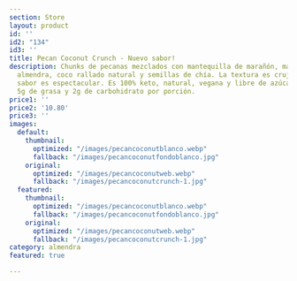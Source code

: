 ```yaml
---
section: Store
layout: product
id: ''
id2: "134"
id3: ''
title: Pecan Coconut Crunch - Nuevo sabor!
description: Chunks de pecanas mezclados con mantequilla de marañón, mantequilla de
  almendra, coco rallado natural y semillas de chía. La textura es crujiente y su
  sabor es espectacular. Es 100% keto, natural, vegana y libre de azúcar. Te aporta
  5g de grasa y 2g de carbohidrato por porción.
price1: ''
price2: '10.80'
price3: ''
images:
  default:
    thumbnail:
      optimized: "/images/pecancoconutblanco.webp"
      fallback: "/images/pecancoconutfondoblanco.jpg"
    original:
      optimized: "/images/pecancoconutweb.webp"
      fallback: "/images/pecancoconutcrunch-1.jpg"
  featured:
    thumbnail:
      optimized: "/images/pecancoconutblanco.webp"
      fallback: "/images/pecancoconutfondoblanco.jpg"
    original:
      optimized: "/images/pecancoconutweb.webp"
      fallback: "/images/pecancoconutcrunch-1.jpg"
category: almendra
featured: true

---
```

